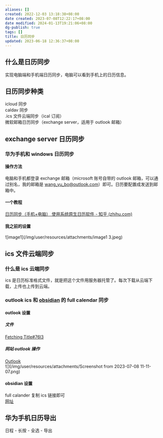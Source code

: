 ```yaml
---
aliases: []
created: 2022-12-03 13:18:38+08:00
date created: 2023-07-08T12:22:17+08:00
date modified: 2024-01-13T19:21:06+08:00
dg-publish: true
tags: []
title: 日历同步
updated: 2023-06-18 12:36:37+08:00
---
```


## 什么是日历同步
实现电脑端和手机端日历同步，电脑可以看到手机上的日历信息。

## 日历同步种类
icloud 同步  
caldav 同步  
.ics 文件云端同步（ical 订阅）  
微软邮箱日历同步（exchange server，适用于 outlook 邮箱）

## exchange server 日历同步
### 华为手机和 windows 日历同步
#### 操作方法
电脑和手机都登录 exchange 邮箱（microsoft 账号自带的 outlook 邮箱，可以通过别名，我的邮箱是 wang_yu_bo@outlook.com）即可。日历要配置成发送到邮箱中。
#### 一个教程
[日历同步（手机+电脑） 使用系统原生日历软件 - 知乎 (zhihu.com)](https://zhuanlan.zhihu.com/p/129350806)
#### 我之前的设置
![image1](/img/user/resources/attachments/image1 3.jpeg)

## ics 文件云端同步
### 什么是 ics 云端同步
ics 是日历标准格式文件，就是把这个文件用服务器托管了。每次下载从云端下载，上传也上传到云端。
### outlook ics 和 [obsidian](../../../0%20日记与提升/笔记技巧/obsidian/obsidian.md) 的 full calendar 同步
#### outlook 设置
##### 文件
[Fetching Title#76l3](https://outlook.live.com/owa/calendar/00000000-0000-0000-0000-000000000000/edf7e511-13e5-4373-bb1f-353f7b98d52a/cid-B51ACC7083602AED/calendar.ics)  
##### 网站 outlook 操作
[Outlook](https://outlook.live.com/calendar/0/view/month)  
![](/img/user/resources/attachments/Screenshot from 2023-07-08 11-11-07.png)
#### obsidian 设置
full calander 复制 ics 链接即可  
[网址](https://outlook.live.com/owa/calendar/00000000-0000-0000-0000-000000000000/3285203d-b973-4ea0-99c5-8338fb497f48/cid-B51ACC7083602AED/calendar.ics)

## 华为手机日历导出
日程 - 长按 - 全选 - 导出